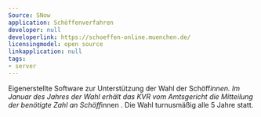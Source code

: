 ```yaml
---
Source: SNow
application: Schöffenverfahren
developer: null
developerlink: https://schoeffen-online.muenchen.de/
licensingmodel: open source
linkapplication: null
tags:
- server
---
```

Eigenerstellte Software zur Unterstützung der Wahl der Schöff*innen. Im Januar des Jahres der Wahl erhält das KVR vom Amtsgericht die Mitteilung der benötigte Zahl an Schöff*innen . Die Wahl turnusmäßig alle 5 Jahre statt.
